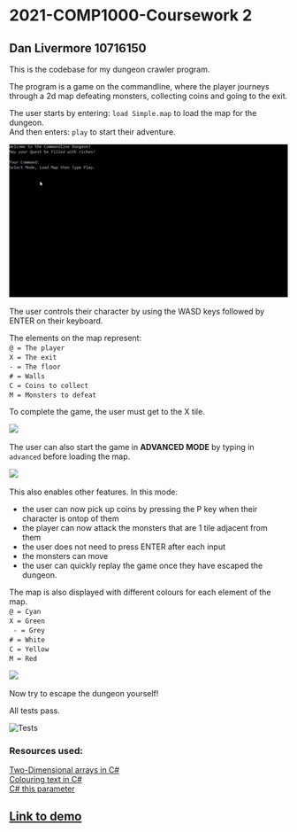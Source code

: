 # 2021-COMP1000-Coursework 2
## Dan Livermore 10716150

This is the codebase for my dungeon crawler program.

The program is a game on the commandline, where the player journeys through a 2d map defeating monsters, collecting coins and going to the exit.

The user starts by entering: ``` load Simple.map ``` to load the map for the dungeon. <br />
And then enters: ``` play ``` to start their adventure. <br />

![](gif1.gif)

The user controls their character by using the WASD keys followed by ENTER on their keyboard. <br />

The elements on the map represent: <br />
``` @ = The player ``` <br />
``` X = The exit ``` <br />
``` - = The floor ``` <br />
``` # = Walls ``` <br />
``` C = Coins to collect ``` <br />
``` M = Monsters to defeat ``` <br />

To complete the game, the user must get to the X tile.

![](gif4.gif)

The user can also start the game in **ADVANCED MODE** by typing in ``` advanced ``` before loading the map. <br />

![](gif2.gif)

This also enables other features. In this mode: <br />
- the user can now pick up coins by pressing the P key when their character is ontop of them
- the player can now attack the monsters that are 1 tile adjacent from them
- the user does not need to press ENTER after each input
- the monsters can move
- the user can quickly replay the game once they have escaped the dungeon.

The map is also displayed with different colours for each element of the map. <br />
``` @ = Cyan ``` <br />
``` X = Green ``` <br />
```  - = Grey ``` <br />
``` # = White ``` <br />
``` C = Yellow ``` <br />
``` M = Red ``` <br />

![](gif3.gif)


Now try to escape the dungeon yourself! <br />

All tests pass. 

![Tests](gif5.gif)

### Resources used: <br />
[Two-Dimensional arrays in C#](https://docs.microsoft.com/en-us/dotnet/csharp/programming-guide/arrays/multidimensional-arrays) <br />
[Colouring text in C#](https://www.tutorialspoint.com/how-to-change-the-foreground-color-of-text-in-chash-console) <br />
[C# this parameter](https://docs.microsoft.com/en-us/dotnet/csharp/language-reference/keywords/this) <br />


## [Link to demo](https://youtu.be/tw-2qRdt0R0) 

